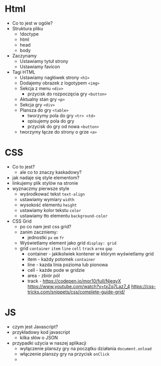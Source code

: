 # Html
- Co to jest w ogóle?
- Struktura pliku
    - !doctype
    - html
    - head
    - body
- Zaczynamy
    - Ustawiamy tytuł strony
    - Ustawiamy favicon
- Tagi HTML
    - Ustawiamy nagłówek strony `<h1>`
    - Dodajemy obrazek z logotypem `<img>`
    - Sekcja z menu `<div>`
        - przycisk do rozpoczęcia gry `<button>`
    - Aktualny stan gry `<p>`
    - Sekcja gry `<div>`
    - Plansza do gry `<table>`
        - tworzymy pola do gry `<tr> <td>`
        - opisujemy pola do gry
        - przycisk do gry od nowa `<button>`
    - tworzymy łącze do strony o grze `<a>`

# CSS
- Co to jest?
    - ale co to znaczy kaskadowy?
- jak nadaje się style elementom?
- linkujemy plik stylów na stronie
- wyznaczmy pierwsze style
    - wyśrodkować tekst `text-align`
    - ustawiamy wymiary `width`
    - wysokość elementu `height`
    - ustawiamy kolor tekstu `color`
    - ustawiamy tło elementu `background-color`
- CSS Grid
    - po co nam jest css grid?
    - zanim zaczniemy:
        - jednostki `px` `em` `fr`
    - Wyświetlamy element jako grid `display: grid`
    - grid `container` `item` `line` `cell` `track` `area` `gap`
        - container - jakikolwiek kontener w którym wyświetlamy grid
        - item - każdy potomek `container`
        - line - kazda linia pozioma lub pionowa
        - cell - każde pode w gridzie
        - area - zbiór pól
        - track - 
https://codepen.io/mor10/full/NjeqyX
https://www.youtube.com/watch?v=txZq7Laz7_4
https://css-tricks.com/snippets/css/complete-guide-grid/

# JS
- czym jest Javascript?
- przykładowy kod javascript
    - kilka słów o JSON
- przypadki użycia w naszej aplikacji
    - wyłączenie planszy gry na początku działania `document.onload`
    - włączenie planszy gry na przycisk `onClick`
    - 
